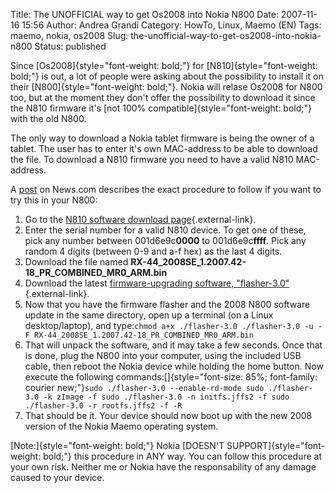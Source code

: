 Title: The UNOFFICIAL way to get Os2008 into Nokia N800
Date: 2007-11-16 15:56
Author: Andrea Grandi
Category: HowTo, Linux, Maemo (EN)
Tags: maemo, nokia, os2008
Slug: the-unofficial-way-to-get-os2008-into-nokia-n800
Status: published

Since [Os2008]{style="font-weight: bold;"} for
[N810]{style="font-weight: bold;"} is out, a lot of people were asking
about the possibility to install it on their
[N800]{style="font-weight: bold;"}. Nokia will relase Os2008 for N800
too, but at the moment they don't offer the possibility to download it
since the N810 firmware it's [not 100%
compatible]{style="font-weight: bold;"} with the old N800.

The only way to download a Nokia tablet firmware is being the owner of a
tablet. The user has to enter it's own MAC-address to be able to
download the file. To download a N810 firmware you need to have a valid
N810 MAC-address.

A [post](http://www.news.com/8301-10784_3-9816300-7.html?tag=nefd.only)
on News.com describes the exact procedure to follow if you want to try
this in your N800:

1.  Go to the [N810 software download
    page](http://tablets-dev.nokia.com/nokia_N810.php){.external-link}.
2.  Enter the serial number for a valid N810 device. To get one of
    these, pick any number between 001d6e9c**0000** to 001d6e9c**ffff**.
    Pick any random 4 digits (between 0-9 and a-f hex) as the last 4
    digits.
3.  Download the file named
    **RX-44\_2008SE\_1.2007.42-18\_PR\_COMBINED\_MR0\_ARM.bin**
4.  Download the latest [firmware-upgrading software,
    "flasher-3.0"](http://tablets-dev.nokia.com/d3.php?f=flasher-3.0){.external-link}.
5.  Now that you have the firmware flasher and the 2008 N800 software
    update in the same directory, open up a terminal (on a Linux
    desktop/laptop), and
    type:`chmod a+x ./flasher-3.0 ./flasher-3.0 -u -F RX-44_2008SE_1.2007.42-18_PR_COMBINED_MR0_ARM.bin`
6.  That will unpack the software, and it may take a few seconds. Once
    that is done, plug the N800 into your computer, using the included
    USB cable, then reboot the Nokia device while holding the home
    button. Now execute the following
    commands:[]{style="font-size: 85%; font-family: courier new;"}`sudo ./flasher-3.0 --enable-rd-mode sudo ./flasher-3.0 -k zImage -f sudo ./flasher-3.0 -n initfs.jffs2 -f sudo ./flasher-3.0 -r rootfs.jffs2 -f -R`
7.  That should be it. Your device should now boot up with the new 2008
    version of the Nokia Maemo operating system.

[Note:]{style="font-weight: bold;"} Nokia [DOESN'T
SUPPORT]{style="font-weight: bold;"} this procedure in ANY way. You can
follow this procedure at your own risk. Neither me or Nokia have the
responsability of any damage caused to your device.
